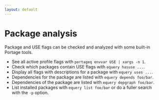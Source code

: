 ```yaml
---
layout: default
---
```


# Package analysis

Package and USE flags can be checked and analyzed with some built-in Portage tools.

- See all active profile flags with `portageq envvar USE | xargs -n 1`.
- Check which packages contain USE flags with `equery hasuse ...`.
- Display all flags with descriptions for a package with `equery uses ...`.
- Dependencies for the package are listed with `equery depends foo/bar`.
- Dependencies of the package are listed with `equery depgraph foo/bar`.
- List installed packages with `equery list foo/bar` or do a fuller search with the `-p` option.
